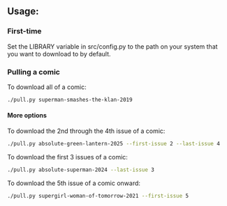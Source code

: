 ## Usage:

### First-time



Set the LIBRARY variable in src/config.py to the path on your system that you want to download to by default.

### Pulling a comic

To download all of a comic:
```bash
./pull.py superman-smashes-the-klan-2019
```

#### More options

To download the 2nd through the 4th issue of a comic:
```bash
./pull.py absolute-green-lantern-2025 --first-issue 2 --last-issue 4
```

To download the first 3 issues of a comic:
```bash
./pull.py absolute-superman-2024 --last-issue 3
```

To download the 5th issue of a comic onward:
```bash
./pull.py supergirl-woman-of-tomorrow-2021 --first-issue 5
```
